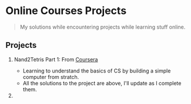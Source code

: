 # Online Courses Projects

> My solutions while encountering projects while learning stuff online.

## Projects
1. Nand2Tetris Part 1: From [Coursera](https://www.coursera.org/learn/build-a-computer)
    - Learning to understand the basics of CS by building a simple computer from stratch.
    - All the solutions to the project are above, I'll update as I complete them.

2. 